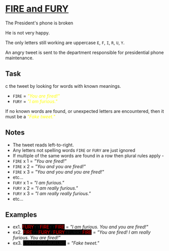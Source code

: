 # [FIRE and FURY](https://www.codewars.com/kata/fire-and-fury "https://www.codewars.com/kata/59922ce23bfe2c10d7000057")

The President's phone is broken

He is not very happy.

The only letters still working are uppercase ```E```, ```F```, ```I```, ```R```, ```U```, ```Y```.

An angry tweet is sent to the department responsible for presidential phone maintenance.


## Task

c the tweet by looking for words with known meanings.


* ```FIRE``` = *<span style='color:yellow'>"You are fired!"</span>*
* ```FURY``` = *<span style='color:yellow'>"I am furious."</span>*

If no known words are found, or unexpected letters are encountered, then it must be a *<span style='color:yellow'>"Fake tweet."</span>*

## Notes

* The tweet reads left-to-right.
* Any letters not spelling words ```FIRE``` or ```FURY``` are just ignored
* If multiple of the same words are found in a row then plural rules apply -
 * ```FIRE``` x 1 = *"You are fired!"*
 * ```FIRE``` x 2 = *"You and you are fired!"*
 * ```FIRE``` x 3 = *"You and you and you are fired!"*
 * etc...
 * ```FURY``` x 1 = *"I am furious."*
 * ```FURY``` x 2 = *"I am really furious."*
 * ```FURY``` x 3 = *"I am really really furious."*
 * etc...

## Examples

* ex1. <span style='background:black'><span style='color:red'>FURY</span>YY<span style='color:red'>FIRE</span>YY<span style='color:red'>FIRE</span></span> = *"I am furious. You and you are fired!"*
* ex2. <span style='background:black'><span style='color:red'>FIRE</span>YY<span style='color:red'>FURY</span>Y<span style='color:red'>FURY</span>YFURRY<span style='color:red'>FIRE</span></span> = *"You are fired! I am really furious. You are fired!"*
* ex3. <span style='background:black'>FYRYFIRUFIRUFURE</span> = *"Fake tweet."*